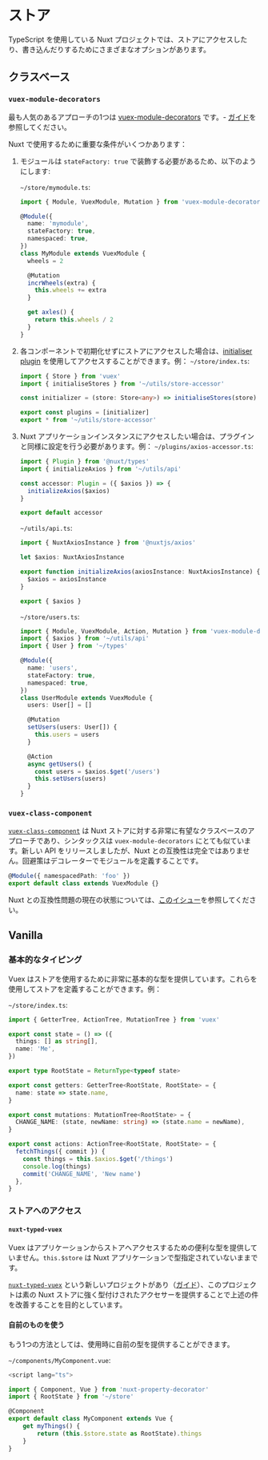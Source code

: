 # ストア

TypeScript を使用している Nuxt プロジェクトでは、ストアにアクセスしたり、書き込んだりするためにさまざまなオプションがあります。

## クラスベース

### `vuex-module-decorators`

最も人気のあるアプローチの1つは [vuex-module-decorators](https://github.com/championswimmer/vuex-module-decorators) です。- [ガイド](https://championswimmer.in/vuex-module-decorators/)を参照してください。

Nuxt で使用するために重要な条件がいくつかあります：

1. モジュールは `stateFactory: true` で装飾する必要があるため、以下のようにします:

   `~/store/mymodule.ts`:

   ```ts
   import { Module, VuexModule, Mutation } from 'vuex-module-decorators'

   @Module({
     name: 'mymodule',
     stateFactory: true,
     namespaced: true,
   })
   class MyModule extends VuexModule {
     wheels = 2

     @Mutation
     incrWheels(extra) {
       this.wheels += extra
     }

     get axles() {
       return this.wheels / 2
     }
   }
   ```

2. 各コンポーネントで初期化せずにストアにアクセスした場合は、[initialiser plugin](https://github.com/championswimmer/vuex-module-decorators#accessing-modules-with-nuxtjs) を使用してアクセスすることができます。例：
   `~/store/index.ts`:

   ```ts
   import { Store } from 'vuex'
   import { initialiseStores } from '~/utils/store-accessor'

   const initializer = (store: Store<any>) => initialiseStores(store)

   export const plugins = [initializer]
   export * from '~/utils/store-accessor'
   ```

3. Nuxt アプリケーションインスタンスにアクセスしたい場合は、プラグインと同様に設定を行う必要があります。例：
   `~/plugins/axios-accessor.ts`:

   ```ts
   import { Plugin } from '@nuxt/types'
   import { initializeAxios } from '~/utils/api'

   const accessor: Plugin = ({ $axios }) => {
     initializeAxios($axios)
   }

   export default accessor
   ```

   `~/utils/api.ts`:

   ```ts
   import { NuxtAxiosInstance } from '@nuxtjs/axios'

   let $axios: NuxtAxiosInstance

   export function initializeAxios(axiosInstance: NuxtAxiosInstance) {
     $axios = axiosInstance
   }
   
   export { $axios }
   ```

   `~/store/users.ts`:

   ```ts
   import { Module, VuexModule, Action, Mutation } from 'vuex-module-decorators'
   import { $axios } from '~/utils/api'
   import { User } from '~/types'

   @Module({
     name: 'users',
     stateFactory: true,
     namespaced: true,
   })
   class UserModule extends VuexModule {
     users: User[] = []

     @Mutation
     setUsers(users: User[]) {
       this.users = users
     }

     @Action
     async getUsers() {
       const users = $axios.$get('/users')
       this.setUsers(users)
     }
   }
   ```

### `vuex-class-component`

[`vuex-class-component`](https://github.com/michaelolof/vuex-class-component) は Nuxt ストアに対する非常に有望なクラスベースのアプローチであり、シンタックスは `vuex-module-decorators` にとても似ています。新しい API をリリースしましたが、Nuxt との互換性は完全ではありません。回避策はデコレーターでモジュールを定義することです。

```ts
@Module({ namespacedPath: 'foo' })
export default class extends VuexModule {}
```

Nuxt との互換性問題の現在の状態については、[このイシュー](https://github.com/michaelolof/vuex-class-component/issues/43)を参照してください。

## Vanilla

### 基本的なタイピング

Vuex はストアを使用するために非常に基本的な型を提供しています。これらを使用してストアを定義することができます。例：

`~/store/index.ts`:

```ts
import { GetterTree, ActionTree, MutationTree } from 'vuex'

export const state = () => ({
  things: [] as string[],
  name: 'Me',
})

export type RootState = ReturnType<typeof state>

export const getters: GetterTree<RootState, RootState> = {
  name: state => state.name,
}

export const mutations: MutationTree<RootState> = {
  CHANGE_NAME: (state, newName: string) => (state.name = newName),
}

export const actions: ActionTree<RootState, RootState> = {
  fetchThings({ commit }) {
    const things = this.$axios.$get('/things')
    console.log(things)
    commit('CHANGE_NAME', 'New name')
  },
}
```

### ストアへのアクセス

#### `nuxt-typed-vuex`

Vuex はアプリケーションからストアへアクセスするための便利な型を提供していません。`this.$store` は Nuxt アプリケーションで型指定されていないままです。

[`nuxt-typed-vuex`](https://github.com/danielroe/nuxt-typed-vuex) という新しいプロジェクトがあり（[ガイド](https://nuxt-typed-vuex.danielcroe.com/)）、このプロジェクトは素の Nuxt ストアに強く型付けされたアクセサーを提供することで上述の件を改善することを目的としています。

#### 自前のものを使う

もう1つの方法としては、使用時に自前の型を提供することができます。

`~/components/MyComponent.vue`:

```ts
<script lang="ts">

import { Component, Vue } from 'nuxt-property-decorator'
import { RootState } from '~/store'

@Component
export default class MyComponent extends Vue {
    get myThings() {
        return (this.$store.state as RootState).things
    }
}
```
